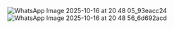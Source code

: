 ![WhatsApp Image 2025-10-16 at 20 48 05_93eacc24](https://github.com/user-attachments/assets/a5d37d6f-935d-4892-987e-6ca8268bdfa0)
![WhatsApp Image 2025-10-16 at 20 48 56_6d692acd](https://github.com/user-attachments/assets/4b53fb3e-c044-4fcb-8c37-0e9051adc935)
